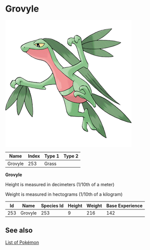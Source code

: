 # Grovyle


![Grovyle](images/253.png)

| **Name** | **Index** | **Type 1** | **Type 2** |
|----|----|----|----|
| Grovyle | 253 | Grass  |  |

**Grovyle** 


Height is measured in decimeters (1/10th of a meter)

Weight is measured in hectograms (1/10th of a kilogram)

| **Id** | **Name** | **Species Id** | **Height** | **Weight** | **Base Experience** |
|--------|----------|----------------|------------|------------|---------------------|
| 253 | Grovyle | 253 | 9 | 216 | 142 |


## See also

[List of Pokémon](../pokemon.md)
